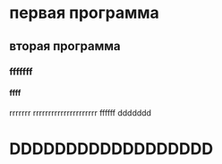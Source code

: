 # первая программа
## вторая программа
### fffffff
#### ffff
rrrrrrr
rrrrrrrrrrrrrrrrrrrrr
ffffff
ddddddd
# DDDDDDDDDDDDDDDDDD



